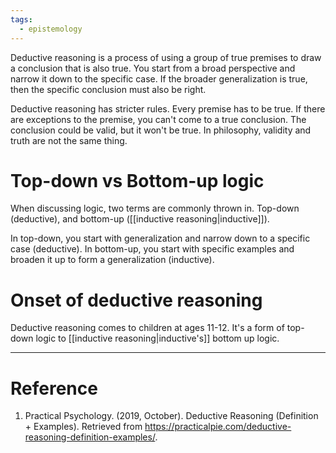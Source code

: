 ```yaml
---
tags:
  - epistemology
---
```

Deductive reasoning is a process of using a group of true premises to draw a conclusion that is also true. You start from a broad perspective and narrow it down to the specific case. If the broader generalization is true, then the specific conclusion must also be right.

Deductive reasoning has stricter rules. Every premise has to be true. If there are exceptions to the premise, you can't come to a true conclusion. The conclusion could be valid, but it won't be true. In philosophy, validity and truth are not the same thing.

# Top-down vs Bottom-up logic
When discussing logic, two terms are commonly thrown in. Top-down (deductive), and bottom-up ([[inductive reasoning|inductive]]). 

In top-down, you start with generalization and narrow down to a specific case (deductive). In bottom-up, you start with specific examples and broaden it up to form a generalization (inductive).

# Onset of deductive reasoning
Deductive reasoning comes to children at ages 11-12. It's a form of top-down logic to [[inductive reasoning|inductive's]] bottom up logic.


---
# Reference
1. Practical Psychology. (2019, October). Deductive Reasoning (Definition + Examples). Retrieved from https://practicalpie.com/deductive-reasoning-definition-examples/.